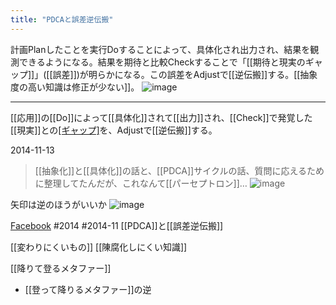 ```yaml
---
title: "PDCAと誤差逆伝搬"
---
```


計画Planしたことを実行Doすることによって、具体化され出力され、結果を観測できるようになる。結果を期待と比較Checkすることで「[[期待と現実のギャップ]]」([[誤差]])が明らかになる。この誤差をAdjustで[[逆伝搬]]する。[[抽象度の高い知識は修正が少ない]]。
![image](https://gyazo.com/e60f5b926a60f37e2cdf48216ce8bf12/thumb/1000)

---
[[応用]]の[[Do]]によって[[具体化]]されて[[出力]]され、[[Check]]で発覚した[[現実]]との[[ギャップ]]([[誤差]])を、Adjustで[[逆伝搬]]する。

2014-11-13
> [[抽象化]]と[[具体化]]の話と、[[PDCA]]サイクルの話、質問に応えるために整理してたんだが、これなんて[[パーセプトロン]]…
![image](https://gyazo.com/e4d9334753b709657775bb86ef04a0fd/thumb/1000)

矢印は逆のほうがいいか
![image](https://gyazo.com/e60f5b926a60f37e2cdf48216ce8bf12/thumb/1000)

[Facebook](https://www.facebook.com/photo.php?fbid=10204599547365174&set=a.10200284032640003.2188590.1129148772&type=3&theater)
#2014 #2014-11
[[PDCA]]と[[誤差逆伝搬]]

[[変わりにくいもの]]
[[陳腐化しにくい知識]]

[[降りて登るメタファー]]
- [[登って降りるメタファー]]の逆
